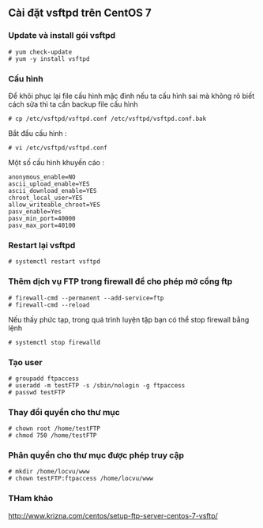 ## Cài đặt vsftpd trên CentOS 7

### Update và install gói vsftpd 

	# yum check-update
	# yum -y install vsftpd

### Cấu hình

Để khôi phục lại file cấu hình mặc đinh nếu ta cấu hình sai mà không rõ biết cách sửa thì ta cần backup file cấu hình

	# cp /etc/vsftpd/vsftpd.conf /etc/vsftpd/vsftpd.conf.bak
	
Bắt đầu cấu hình :

	# vi /etc/vsftpd/vsftpd.conf
	
Một số cấu hình khuyến cáo :

	anonymous_enable=NO 
	ascii_upload_enable=YES
	ascii_download_enable=YES
	chroot_local_user=YES
	allow_writeable_chroot=YES
	pasv_enable=Yes
	pasv_min_port=40000
	pasv_max_port=40100
	
### Restart lại vsftpd

	# systemctl restart vsftpd
	
### Thêm dịch vụ FTP trong firewall để cho phép mở cổng ftp 

	# firewall-cmd --permanent --add-service=ftp
	# firewall-cmd --reload
	
Nếu thấy phức tạp, trong quá trình luyện tập bạn có thể stop firewall bằng lệnh 

	# systemctl stop firewalld
	
### Tạo user 

	# groupadd ftpaccess
	# useradd -m testFTP -s /sbin/nologin -g ftpaccess
	# passwd testFTP
  
### Thay đổi quyền cho thư mục
	# chown root /home/testFTP
	# chmod 750 /home/testFTP
  
  
### Phân quyền cho thư mục được phép truy cập	
	# mkdir /home/locvu/www
	# chown testFTP:ftpaccess /home/locvu/www

	
	
### THam khảo 

http://www.krizna.com/centos/setup-ftp-server-centos-7-vsftp/

